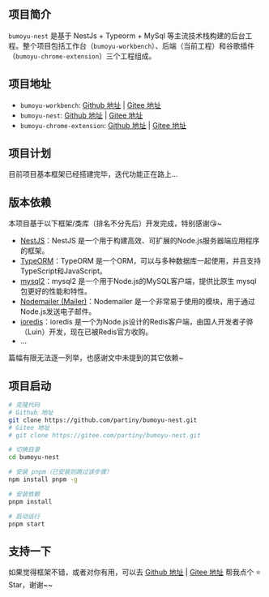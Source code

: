 ## 项目简介

`bumoyu-nest` 是基于 NestJs + Typeorm + MySql 等主流技术栈构建的后台工程。整个项目包括工作台（`bumoyu-workbench`）、后端（当前工程）和谷歌插件（`bumoyu-chrome-extension`）三个工程组成。

## 项目地址

- `bumoyu-workbench`: [Github 地址](https://github.com/partiny/bumoyu-workbench) | [Gitee 地址](https://gitee.com/partiny/bumoyu-workbench)
- `bumoyu-nest`: [Github 地址](https://github.com/partiny/bumoyu-nest) | [Gitee 地址](https://gitee.com/partiny/bumoyu-nest)
- `bumoyu-chrome-extension`: [Github 地址](https://github.com/partiny/bumoyu-chrome-extension) | [Gitee 地址](https://gitee.com/partiny/bumoyu-chrome-extension)

## 项目计划

目前项目基本框架已经搭建完毕，迭代功能正在路上...

## 版本依赖

本项目基于以下框架/类库（排名不分先后）开发完成，特别感谢😘~

- [NestJS](https://nestjs.com/)：NestJS 是一个用于构建高效、可扩展的Node.js服务器端应用程序的框架。
- [TypeORM](https://typeorm.io/)：TypeORM 是一个ORM，可以与多种数据库一起使用，并且支持TypeScript和JavaScript。
- [mysql2](https://github.com/sidorares/node-mysql2)：mysql2 是一个用于Node.js的MySQL客户端，提供比原生 mysql 包更好的性能和特性。
- [Nodemailer (Mailer)](https://nodemailer.com/about/)：Nodemailer 是一个非常易于使用的模块，用于通过Node.js发送电子邮件。
- [ioredis](https://github.com/luin/ioredis)：ioredis 是一个为Node.js设计的Redis客户端，由国人开发者子骅（Luin）开发，现在已被Redis官方收购。
- ...

篇幅有限无法逐一列举，也感谢文中未提到的其它依赖~

## 项目启动

```bash
# 克隆代码
# Github 地址
git clone https://github.com/partiny/bumoyu-nest.git
# Gitee 地址
# git clone https://gitee.com/partiny/bumoyu-nest.git

# 切换目录
cd bumoyu-nest

# 安装 pnpm（已安装则跳过该步骤）
npm install pnpm -g

# 安装依赖
pnpm install

# 启动运行
pnpm start
```

## 支持一下

如果觉得框架不错，或者对你有用，可以去 [Github 地址](https://github.com/partiny/bumoyu-nest) | [Gitee 地址](https://gitee.com/partiny/bumoyu-nest) 帮我点个 ⭐ Star，谢谢~~
